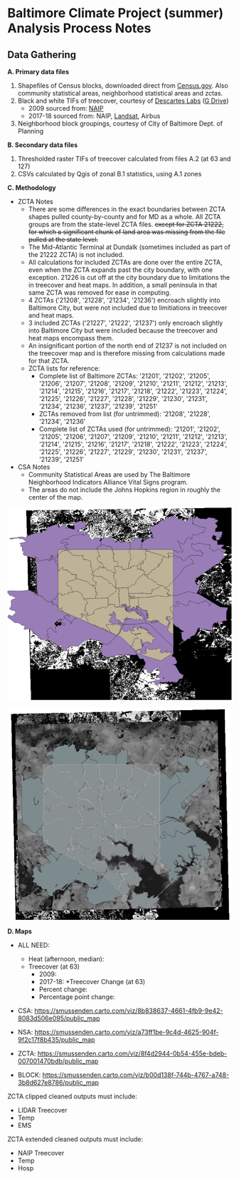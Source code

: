 # Baltimore Climate Project (summer) Analysis Process Notes

## Data Gathering

**A. Primary data files**
  1. Shapefiles of Census blocks, downloaded direct from [Census.gov](https://www2.census.gov/geo/tiger/TIGER2018/TABBLOCK/). Also community statistical areas, neighborhood statistical areas and zctas.
  2. Black and white TIFs of treecover, courtesy of [Descartes Labs](https://www.descarteslabs.com/) ([G Drive](https://drive.google.com/drive/u/2/folders/17Wg6c1LxFmHYUgQpwv6-G5Z-HWx6O-Y2))
     * 2009 sourced from: [NAIP](https://www.fsa.usda.gov/programs-and-services/aerial-photography/imagery-programs/naip-imagery/)
     * 2017-18 sourced from: NAIP, [Landsat](https://landsat.gsfc.nasa.gov/), Airbus
  3. Neighborhood block groupings, courtesy of City of Baltimore Dept. of Planning

**B. Secondary data files**
  1. Thresholded raster TIFs of treecover calculated from files A.2 (at 63 and 127)
  2. CSVs calculated by Qgis of zonal B.1 statistics, using A.1 zones

**C. Methodology**
  * ZCTA Notes
    * There are some differences in the exact boundaries between ZCTA shapes pulled county-by-county and for MD as a whole. All ZCTA groups are from the state-level ZCTA files. ~~except for ZCTA 21222, for which a significant chunk of land area was missing from the file pulled at the state level.~~
    * The Mid-Atlantic Terminal at Dundalk (sometimes included as part of the 21222 ZCTA) is not included.
    * All calculations for included ZCTAs are done over the entire ZCTA, even when the ZCTA expands past the city boundary, with one exception. 21226 is cut off at the city boundary due to limitations the in treecover and heat maps. In addition, a small peninsula in that same ZCTA was removed for ease in computing.
    * 4 ZCTAs ('21208', '21228', '21234', '21236') encroach slightly into Baltimore City, but were not included due to limitiations in treecover and heat maps. 
    * 3 included ZCTAs ('21227', '21222', '21237') only encroach slightly into Baltimore City but were included because the treecover and heat maps encompass them.
    * An insignificant portion of the north end of 21237 is not included on the treecover map and is therefore missing from calculations made for that ZCTA.
    * ZCTA lists for reference:
      * Complete list of Baltimore ZCTAs: '21201', '21202', '21205', '21206', '21207', '21208', '21209', '21210', '21211', '21212', '21213', '21214', '21215', '21216', '21217', '21218', '21222', '21223', '21224', '21225', '21226', '21227', '21228', '21229', '21230', '21231', '21234', '21236', '21237', '21239', '21251'
      * ZCTAs removed from list (for untrimmed): '21208', '21228', '21234', '21236'
      * Complete list of ZCTAs used (for untrimmed): '21201', '21202', '21205', '21206', '21207', '21209', '21210', '21211', '21212', '21213', '21214', '21215', '21216', '21217', '21218', '21222', '21223', '21224', '21225', '21226', '21227', '21229', '21230', '21231', '21237', '21239', '21251'
  * CSA Notes
    * Community Statistical Areas are used by The Baltimore Neighborhood Indicators Alliance Vital Signs program.
    * The areas do not include the Johns Hopkins region in roughly the center of the map.
    
  ![Removed ZCTAs](https://github.com/smussenden/2019-baltimore-climate-health-project-data-repo/blob/master/documentation/tree-zcta-baltcity.png?raw=true "Removed ZCTAs")
  
  ![ZCTA Shapefile Overview](https://github.com/smussenden/2019-baltimore-climate-health-project-data-repo/blob/master/documentation/shapefile-overview.png?raw=true "ZCTA Shapefile Overview")
  
  
**D. Maps**
* ALL NEED:
  * Heat (afternoon, median):
  * Treecover (at 63)
    * 2009:
    * 2017-18: 
  *Treecover Change (at 63)
    * Percent change:
    * Percentage point change: 
    
* CSA: https://smussenden.carto.com/viz/8b838637-4661-4fb9-9e42-8083d506e095/public_map 
* NSA: https://smussenden.carto.com/viz/a73ff1be-9c4d-4625-904f-9f2c17f8b435/public_map   
* ZCTA: https://smussenden.carto.com/viz/8f4d2944-0b54-455e-bdeb-007001470bdb/public_map 
* BLOCK: https://smussenden.carto.com/viz/b00d138f-744b-4767-a748-3b8d627e8786/public_map 

ZCTA clipped cleaned outputs must include:
* LIDAR Treecover
* Temp
* EMS

ZCTA extended cleaned outputs must include:
* NAIP Treecover
* Temp
* Hosp


